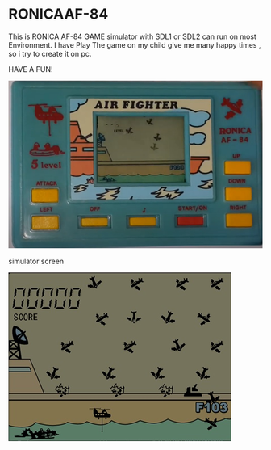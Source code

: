 # RONICAAF-84
  
  This is  RONICA  AF-84 GAME simulator with SDL1 or SDL2 can run on most Environment.
  I have Play The game  on my child  give me many happy times , so i try to create it 
  on pc.

HAVE A FUN!
  
![pic1](./game.jpg)


simulator screen

![pic1](./mainScreen.jpg)
